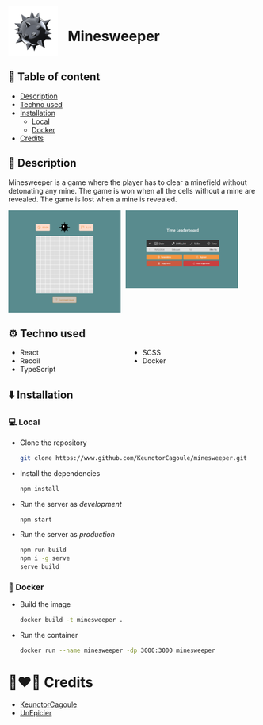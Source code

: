 <div style="display: flex; align-items: center;gap: 20px;">
    <img src="./assets/logo_circle.png" alt="logo" width="100">
    <h1>Minesweeper</h1>
</div>

## 📌 Table of content

-   [Description](#description)
-   [Techno used](#techno-used)
-   [Installation](#installation)
    -   [Local](#local)
    -   [Docker](#docker)
-   [Credits](#credits)

## 📖 Description

Minesweeper is a game where the player has to clear a minefield without detonating any mine. The game is won when all the cells without a mine are revealed. The game is lost when a mine is revealed.

<div style="display: flex; align-items: flex-start; gap: 10px">
    <img src="./assets/game.png" alt="game" width="45%" height="auto" />
    <img src="./assets/leaderboard.png" alt="game" width="45%" height="auto" />
</div>

## ⚙️ Techno used

<ul style="columns: 2">
    <li>React</li>
    <li>Recoil</li>
    <li>TypeScript</li>
    <li>SCSS</li>
    <li>Docker</li>
</ul>

## ⬇️ Installation

### 💻 Local

-   Clone the repository

    ```bash
    git clone https://www.github.com/KeunotorCagoule/minesweeper.git
    ```

-   Install the dependencies

    ```bash
    npm install
    ```

-   Run the server as _development_

    ```bash
    npm start
    ```

-   Run the server as _production_

    ```bash
    npm run build
    npm i -g serve
    serve build
    ```

### 🐳 Docker

-   Build the image

    ```bash
    docker build -t minesweeper .
    ```

-   Run the container

    ```bash
    docker run --name minesweeper -dp 3000:3000 minesweeper
    ```

# 👩‍❤️‍👨 Credits

-   [KeunotorCagoule](https://www.github.com/KeunotorCagoule)
-   [UnEpicier](https://www.github.com/UnEpicier)
